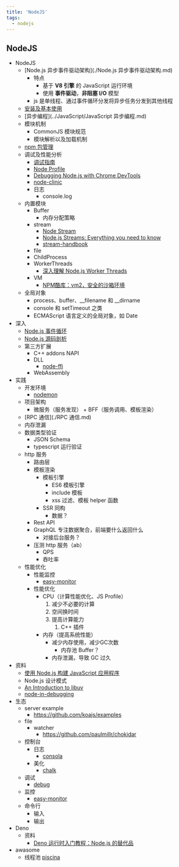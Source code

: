 ```yaml
---
title: 'NodeJS'
tags:
  - nodejs
---
```

## NodeJS

- NodeJS
  - [Node.js 异步事件驱动架构](./Node.js 异步事件驱动架构.md)
    - 特点
      - 基于 **V8 引擎** 的 JavaScript 运行环境
      - 使用 **事件驱动**，**非阻塞 I/O** 模型
    - js 是单线程、通过事件循环分发将异步任务分发到其他线程
  - [安装及基本使用](./安装及基本使用.md)
  - [异步编程](../JavaScript/JavaScript 异步编程.md)
  - 模块机制
    - CommonJS 模块规范
    - 模块解析以及加载机制
  - [npm 包管理](./npm.md)
  - 调试及性能分析
    - [调试指南](https://nodejs.org/zh-cn/docs/guides/debugging-getting-started/)
    - [Node Profile](https://nodejs.org/zh-cn/docs/guides/simple-profiling/)
    - [Debugging Node.js with Chrome DevTools](https://medium.com/@paul_irish/debugging-node-js-nightlies-with-chrome-devtools-7c4a1b95ae27)
    - [node-clinic](https://github.com/clinicjs/node-clinic)
    - 日志
      - console.log
  - 内置模块
    - Buffer
      - 内存分配策略
    - stream
      - [Node Stream](https://github.com/zoubin/streamify-your-node-program/blob/master/README.md)
      - [Node.js Streams: Everything you need to know](https://www.freecodecamp.org/news/node-js-streams-everything-you-need-to-know-c9141306be93/)
      - [stream-handbook](https://github.com/substack/stream-handbook)
    - file
    - ChildProcess
    - WorkerThreads
      - [深入理解 Node.js Worker Threads](https://zhuanlan.zhihu.com/p/167920353)
    - VM
      - [NPM酷库：vm2，安全的沙箱环境](https://segmentfault.com/a/1190000012672620)
  - 全局对象
    - process、buffer、__filename 和 __dirname
    - console 和 setTimeout 之类
    - ECMAScript 语言定义的全局对象，如 Date
- 深入
  - [Node.js 事件循环](./Node.js%20事件循环.md)
  - [Node.js 源码剖析](https://theanarkh.github.io/understand-nodejs/)
  - 第三方扩展
    - C++ addons NAPI
    - DLL
      - [node-ffi](https://github.com/node-ffi/node-ffi)
    - WebAssembly
- 实践
  - 开发环境
    - [nodemon](https://github.com/remy/nodemon)
  - 项目架构
    - 微服务（服务发现） + BFF（服务调用、模板渲染）
  - [RPC 通信](./RPC 通信.md)
  - 内存泄漏
  - 数据类型验证
    - JSON Schema
    - typescript 运行验证
  - http 服务
    - 路由层
    - 模板渲染
      - 模板引擎
        - ES6 模板引擎
        - include 模板
        - xss 过滤、模板 helper 函数
      - SSR 同构
        - 数据？
    - Rest API
    - GraphQL 专注数据聚合，前端要什么返回什么
      - 对接后台服务？
    - 压测 http 服务（ab）
        - QPS
        - 吞吐率
  - 性能优化
    - 性能监控
      - [easy-monitor](https://github.com/hyj1991/easy-monitor)
    - 性能优化
      - CPU（计算性能优化、JS Profile）
        1. 减少不必要的计算
        2. 空间换时间
        3. 提高计算能力
           1. C++ 插件
      - 内存（提高系统性能）
        - 减少内存使用，减少GC次数
          - 内存池 Buffer？
        - 内存泄漏，导致 GC 过久
- 资料
  - [使用 Node.js 构建 JavaScript 应用程序](https://docs.microsoft.com/zh-cn/learn/paths/build-javascript-applications-nodejs/)
  - Node.js 设计模式
  - [An Introduction to libuv](http://nikhilm.github.io/uvbook/)
  - [node-in-debugging](https://github.com/nswbmw/node-in-debugging)
- 生态
  - server example
    - https://github.com/koajs/examples
  - file
    - watcher
      - https://github.com/paulmillr/chokidar
  - 控制台
    - 日志 
      - [consola](https://github.com/unjs/consola)
    - 美化
      - [chalk](https://github.com/chalk/chalk)
  - 调试
    - [debug](https://github.com/visionmedia/debug)
  - 监控
    - [easy-monitor](https://github.com/hyj1991/easy-monitor)
  - 命令行
    - 输入
    - 输出
- Deno
  - 资料
    - [Deno 运行时入门教程：Node.js 的替代品](https://www.ruanyifeng.com/blog/2020/01/deno-intro.html)
- awasome
  - 线程池 [piscina](https://github.com/piscinajs/piscina)



